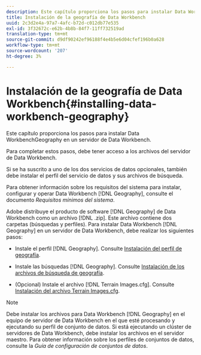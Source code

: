 ```yaml
---
description: Este capítulo proporciona los pasos para instalar Data WorkbenchGeography en un servidor de Data Workbench.
title: Instalación de la geografía de Data Workbench
uuid: 2c3d2e4a-97a7-4afc-b72d-c012db77e535
exl-id: 3f32672c-e62b-4b8b-84f7-11ff732519ad
translation-type: tm+mt
source-git-commit: d9df90242ef96188f4e4b5e6d04cfef196b0a628
workflow-type: tm+mt
source-wordcount: '207'
ht-degree: 3%

---
```


# Instalación de la geografía de Data Workbench{#installing-data-workbench-geography}

Este capítulo proporciona los pasos para instalar Data WorkbenchGeography en un servidor de Data Workbench.

Para completar estos pasos, debe tener acceso a los archivos del servidor de Data Workbench.

Si se ha suscrito a uno de los dos servicios de datos opcionales, también debe instalar el perfil del servicio de datos y sus archivos de búsqueda.

Para obtener información sobre los requisitos del sistema para instalar, configurar y operar Data Workbench [!DNL Geography], consulte el documento *Requisitos mínimos del sistema*.

Adobe distribuye el producto de software [!DNL Geography] de Data Workbench como un archivo [!DNL .zip]. Este archivo contiene dos carpetas (búsquedas y perfiles). Para instalar Data Workbench [!DNL Geography] en un servidor de Data Workbench, debe realizar los siguientes pasos:

* Instale el perfil [!DNL Geography]. Consulte [Instalación del perfil de geografía](../../../home/c-geo-oview/c-inst-geo/t-inst-geo-prof.md).

* Instale las búsquedas [!DNL Geography]. Consulte [Instalación de los archivos de búsqueda de geografía](../../../home/c-geo-oview/c-inst-geo/t-inst-lkp-files.md).

* (Opcional) Instale el archivo [!DNL Terrain Images.cfg]. Consulte [Instalación del archivo Terrain Images.cfg](../../../home/c-geo-oview/c-inst-geo/t-inst-trn-imgs-file.md).

>[!NOTE]
>
>Debe instalar los archivos para Data Workbench [!DNL Geography] en el equipo de servidor de Data Workbench en el que esté procesando y ejecutando su perfil de conjunto de datos. Si está ejecutando un clúster de servidores de Data Workbench, debe instalar los archivos en el servidor maestro. Para obtener información sobre los perfiles de conjuntos de datos, consulte la *Guía de configuración de conjuntos de datos*.
